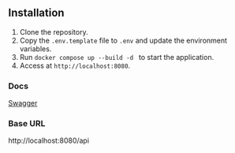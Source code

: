 ## Installation
1. Clone the repository.
2. Copy the `.env.template` file to `.env` and update the environment variables.
3. Run `docker compose up --build -d ` to start the application.
4. Access at `http://localhost:8080`.

### Docs
[Swagger](http://localhost:8080/api/swagger-ui/index.html)

### Base URL
http://localhost:8080/api
